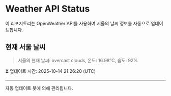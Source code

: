 
# Weather API Status

이 리포지토리는 OpenWeather API를 사용하여 서울의 날씨 정보를 자동으로 업데이트합니다.

## 현재 서울 날씨
> 서울의 현재 날씨: overcast clouds, 온도: 16.98°C, 습도: 92%

⏳ 업데이트 시간: 2025-10-14 21:26:20 (UTC)

---
자동 업데이트 봇에 의해 관리됩니다.
